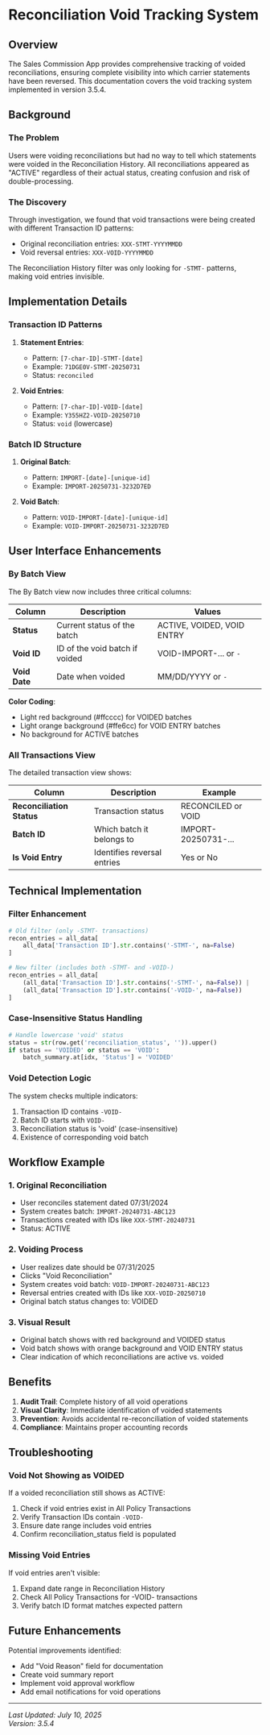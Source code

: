 # Reconciliation Void Tracking System

## Overview

The Sales Commission App provides comprehensive tracking of voided reconciliations, ensuring complete visibility into which carrier statements have been reversed. This documentation covers the void tracking system implemented in version 3.5.4.

## Background

### The Problem
Users were voiding reconciliations but had no way to tell which statements were voided in the Reconciliation History. All reconciliations appeared as "ACTIVE" regardless of their actual status, creating confusion and risk of double-processing.

### The Discovery
Through investigation, we found that void transactions were being created with different Transaction ID patterns:
- Original reconciliation entries: `XXX-STMT-YYYYMMDD`
- Void reversal entries: `XXX-VOID-YYYYMMDD`

The Reconciliation History filter was only looking for `-STMT-` patterns, making void entries invisible.

## Implementation Details

### Transaction ID Patterns

1. **Statement Entries**: 
   - Pattern: `[7-char-ID]-STMT-[date]`
   - Example: `71DGE0V-STMT-20250731`
   - Status: `reconciled`

2. **Void Entries**:
   - Pattern: `[7-char-ID]-VOID-[date]`
   - Example: `Y355HZ2-VOID-20250710`
   - Status: `void` (lowercase)

### Batch ID Structure

1. **Original Batch**:
   - Pattern: `IMPORT-[date]-[unique-id]`
   - Example: `IMPORT-20250731-3232D7ED`

2. **Void Batch**:
   - Pattern: `VOID-IMPORT-[date]-[unique-id]`
   - Example: `VOID-IMPORT-20250731-3232D7ED`

## User Interface Enhancements

### By Batch View

The By Batch view now includes three critical columns:

| Column | Description | Values |
|--------|-------------|--------|
| **Status** | Current status of the batch | ACTIVE, VOIDED, VOID ENTRY |
| **Void ID** | ID of the void batch if voided | VOID-IMPORT-... or `-` |
| **Void Date** | Date when voided | MM/DD/YYYY or `-` |

**Color Coding**:
- Light red background (#ffcccc) for VOIDED batches
- Light orange background (#ffe6cc) for VOID ENTRY batches
- No background for ACTIVE batches

### All Transactions View

The detailed transaction view shows:

| Column | Description | Example |
|--------|-------------|---------|
| **Reconciliation Status** | Transaction status | RECONCILED or VOID |
| **Batch ID** | Which batch it belongs to | IMPORT-20250731-... |
| **Is Void Entry** | Identifies reversal entries | Yes or No |

## Technical Implementation

### Filter Enhancement

```python
# Old filter (only -STMT- transactions)
recon_entries = all_data[
    all_data['Transaction ID'].str.contains('-STMT-', na=False)
]

# New filter (includes both -STMT- and -VOID-)
recon_entries = all_data[
    (all_data['Transaction ID'].str.contains('-STMT-', na=False)) |
    (all_data['Transaction ID'].str.contains('-VOID-', na=False))
]
```

### Case-Insensitive Status Handling

```python
# Handle lowercase 'void' status
status = str(row.get('reconciliation_status', '')).upper()
if status == 'VOIDED' or status == 'VOID':
    batch_summary.at[idx, 'Status'] = 'VOIDED'
```

### Void Detection Logic

The system checks multiple indicators:
1. Transaction ID contains `-VOID-`
2. Batch ID starts with `VOID-`
3. Reconciliation status is 'void' (case-insensitive)
4. Existence of corresponding void batch

## Workflow Example

### 1. Original Reconciliation
- User reconciles statement dated 07/31/2024
- System creates batch: `IMPORT-20240731-ABC123`
- Transactions created with IDs like `XXX-STMT-20240731`
- Status: ACTIVE

### 2. Voiding Process
- User realizes date should be 07/31/2025
- Clicks "Void Reconciliation"
- System creates void batch: `VOID-IMPORT-20240731-ABC123`
- Reversal entries created with IDs like `XXX-VOID-20250710`
- Original batch status changes to: VOIDED

### 3. Visual Result
- Original batch shows with red background and VOIDED status
- Void batch shows with orange background and VOID ENTRY status
- Clear indication of which reconciliations are active vs. voided

## Benefits

1. **Audit Trail**: Complete history of all void operations
2. **Visual Clarity**: Immediate identification of voided statements
3. **Prevention**: Avoids accidental re-reconciliation of voided statements
4. **Compliance**: Maintains proper accounting records

## Troubleshooting

### Void Not Showing as VOIDED

If a voided reconciliation still shows as ACTIVE:
1. Check if void entries exist in All Policy Transactions
2. Verify Transaction IDs contain `-VOID-`
3. Ensure date range includes void entries
4. Confirm reconciliation_status field is populated

### Missing Void Entries

If void entries aren't visible:
1. Expand date range in Reconciliation History
2. Check All Policy Transactions for -VOID- transactions
3. Verify batch ID format matches expected pattern

## Future Enhancements

Potential improvements identified:
- Add "Void Reason" field for documentation
- Create void summary report
- Implement void approval workflow
- Add email notifications for void operations

---

*Last Updated: July 10, 2025*  
*Version: 3.5.4*